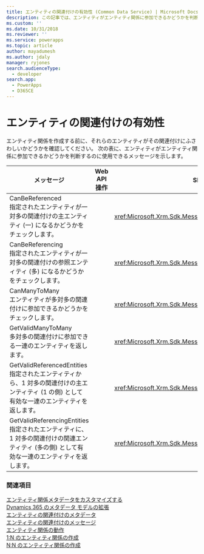 ```yaml
---
title: エンティティの関連付けの有効性 (Common Data Service) | Microsoft Docs
description: この記事では、エンティティがエンティティ関係に参加できるかどうかを判断するのに使用できるメッセージを示します。
ms.custom: ''
ms.date: 10/31/2018
ms.reviewer: ''
ms.service: powerapps
ms.topic: article
author: mayadumesh
ms.author: jdaly
manager: ryjones
search.audienceType:
  - developer
search.app:
  - PowerApps
  - D365CE
---
```

# <a name="entity-relationship-eligibility"></a>エンティティの関連付けの有効性

エンティティ関係を作成する前に、それらのエンティティがその関連付けにふさわしいかどうかを確認してください。 次の表に、エンティティがエンティティ関係に参加できるかどうかを判断するのに使用できるメッセージを示します。  
  
|メッセージ|Web API 操作|SDK アセンブリ|  
|-------------|-----------------|----------------|  
|CanBeReferenced</br>指定されたエンティティが一対多の関連付けの主エンティティ (一) になるかどうかをチェックします。|<xref href="Microsoft.Dynamics.CRM.CanBeReferenced?text=CanBeReferenced Action" />|<xref:Microsoft.Xrm.Sdk.Messages.CanBeReferencedRequest>|  
|CanBeReferencing</br>指定されたエンティティが一対多の関連付けの参照エンティティ (多) になるかどうかをチェックします。|<xref href="Microsoft.Dynamics.CRM.CanBeReferencing?text=CanBeReferencing Action" />|<xref:Microsoft.Xrm.Sdk.Messages.CanBeReferencingRequest>|  
|CanManyToMany</br>エンティティが多対多の関連付けに参加できるかどうかをチェックします。|<xref href="Microsoft.Dynamics.CRM.CanManyToMany?text=CanManyToMany Action" />|<xref:Microsoft.Xrm.Sdk.Messages.CanManyToManyRequest>|  
|GetValidManyToMany</br>多対多の関連付けに参加できる一連のエンティティを返します。|<xref href="Microsoft.Dynamics.CRM.GetValidManyToMany?text=GetValidManyToMany Function" />|<xref:Microsoft.Xrm.Sdk.Messages.GetValidManyToManyRequest>|  
|GetValidReferencedEntities</br>指定されたエンティティから、1 対多の関連付けの主エンティティ (1 の側) として有効な一連のエンティティを返します。|<xref href="Microsoft.Dynamics.CRM.GetValidReferencedEntities?text=GetValidReferencedEntities Function" />|<xref:Microsoft.Xrm.Sdk.Messages.GetValidReferencedEntitiesRequest>|  
|GetValidReferencingEntities</br>指定されたエンティティに、1 対多の関連付けの関連エンティティ (多の側) として有効な一連のエンティティを返します。|<xref href="Microsoft.Dynamics.CRM.GetValidReferencingEntities?text=GetValidReferencingEntities Function" />|<xref:Microsoft.Xrm.Sdk.Messages.GetValidReferencingEntitiesRequest>|  
  
### <a name="see-also"></a>関連項目  
 [エンティティ関係メタデータをカスタマイズする](/dynamics365/customer-engagement/developer/customize-entity-relationship-metadata)   
 [Dynamics 365 のメタデータ モデルの拡張](/dynamics365/customer-engagement/developer/org-service/use-organization-service-metadata)   
 [エンティティの関連付けのメタデータ](/dynamics365/customer-engagement/developer/customize-entity-relationship-metadata)   
 [エンティティの関連付けのメッセージ](entity-relationship-metadata-messages.md)   
 [エンティティ関係の動作](/dynamics365/customer-engagement/developer/entity-relationship-behavior)   
 [1:N のエンティティ関係の作成](/dynamics365/customer-engagement/developer/org-service/create-retrieve-entity-relationships#BKMK_Create1NEntityRelationship)   
 [N:N のエンティティ関係の作成](/dynamics365/customer-engagement/developer/org-service/create-retrieve-entity-relationships#BKMK_CreateNNEntityRelationship)
